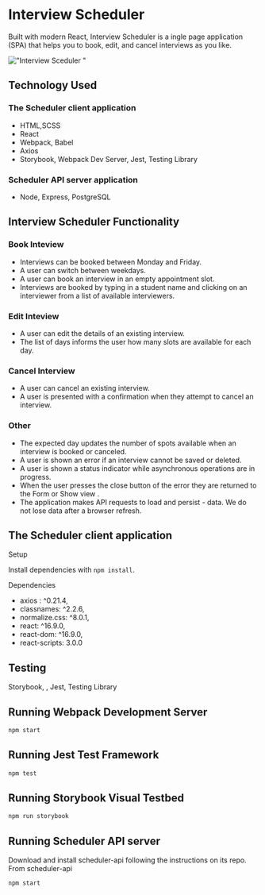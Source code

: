 # Interview Scheduler

Built with modern React, Interview Scheduler is a ingle page application (SPA) that helps you to book, edit, and cancel interviews as you like.

!["Interview Sceduler "](https://github.com/Teenaelza/scheduler/blob/master/docs/interview-scheduler.gif)

## Technology Used

### The Scheduler client application

- HTML,SCSS
- React
- Webpack, Babel
- Axios
- Storybook, Webpack Dev Server, Jest, Testing Library

### Scheduler API server application

- Node, Express, PostgreSQL

## Interview Scheduler Functionality

### Book Inteview

- Interviews can be booked between Monday and Friday.
- A user can switch between weekdays.
- A user can book an interview in an empty appointment slot.
- Interviews are booked by typing in a student name and clicking on an interviewer from a list of available interviewers.

### Edit Inteview

- A user can edit the details of an existing interview.
- The list of days informs the user how many slots are available for each day.

### Cancel Interview

- A user can cancel an existing interview.
- A user is presented with a confirmation when they attempt to cancel an interview.

### Other

- The expected day updates the number of spots available when an interview is booked or canceled.
- A user is shown an error if an interview cannot be saved or deleted.
- A user is shown a status indicator while asynchronous operations are in progress.
- When the user presses the close button of the error they are returned to the Form or Show view .
- The application makes API requests to load and persist - data. We do not lose data after a browser refresh.

## The Scheduler client application

Setup

Install dependencies with `npm install`.

Dependencies

- axios : ^0.21.4,
- classnames: ^2.2.6,
- normalize.css: ^8.0.1,
- react: ^16.9.0,
- react-dom: ^16.9.0,
- react-scripts: 3.0.0

## Testing

Storybook, , Jest, Testing Library

## Running Webpack Development Server

```sh
npm start
```

## Running Jest Test Framework

```sh
npm test
```

## Running Storybook Visual Testbed

```sh
npm run storybook
```

## Running Scheduler API server

Download and install scheduler-api following the instructions on its repo.
From scheduler-api

```sh
npm start
```
